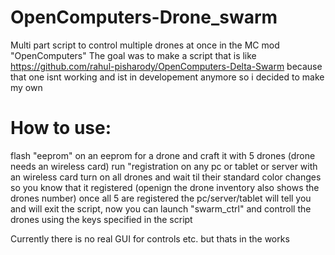 # OpenComputers-Drone_swarm
Multi part script to control multiple drones at once in the MC mod "OpenComputers"
The goal was to make a script that is like https://github.com/rahul-pisharody/OpenComputers-Delta-Swarm because that one isnt working and ist in developement anymore so i decided to make my own

# How to use:
flash "eeprom" on an eeprom for a drone and craft it with 5 drones (drone needs an wireless card)
run "registration on any pc or tablet or server with an wireless card
turn on all drones and wait til their standard color changes so you know that it registered (openign the drone inventory also shows the drones number)
once all 5 are registered the pc/server/tablet will tell you and will exit the script, now you can launch "swarm_ctrl" and controll the drones using the keys specified in the script

Currently there is no real GUI for controls etc. but thats in the works
